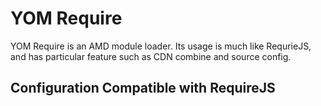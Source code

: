# YOM Require
YOM Require is an AMD module loader. Its usage is much like RequrieJS, and has particular feature such as CDN combine and source config.

## Configuration Compatible with RequireJS